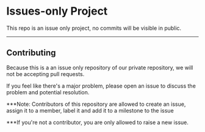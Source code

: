# Issues-only Project

This repo is an issue only project, no commits will be visible in public. 

___

## Contributing

Because this is a an issue only repository of our private repository, we will not be accepting pull requests.

If you feel like there's a major problem, please open an issue to discuss the problem and potential resolution.

***Note: Contributors of this repository are allowed to create an issue, assign it to a member, label it and add it to a milestone to the issue

***If you're not a contributor, you are only allowed to raise a new issue.
